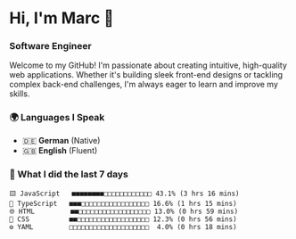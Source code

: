 # Hi, I'm Marc 👋 
### Software Engineer

Welcome to my GitHub! I'm passionate about creating intuitive, high-quality web applications. Whether it's building sleek front-end designs or tackling complex back-end challenges, I'm always eager to learn and improve my skills.  

### 🌍 Languages I Speak  
- 🇩🇪 **German** (Native)  
- 🇬🇧 **English** (Fluent)

### 🤯 What I did the last 7 days

```
🟨 JavaScript   ■■■■■■■■□□□□□□□□□□□□ 43.1% (3 hrs 16 mins)
🔷 TypeScript   ■■■□□□□□□□□□□□□□□□□□ 16.6% (1 hrs 15 mins)
🌐 HTML         ■■□□□□□□□□□□□□□□□□□□ 13.0% (0 hrs 59 mins)
🎨 CSS          ■■□□□□□□□□□□□□□□□□□□ 12.3% (0 hrs 56 mins)
⚙️ YAML         □□□□□□□□□□□□□□□□□□□□  4.0% (0 hrs 18 mins)
```